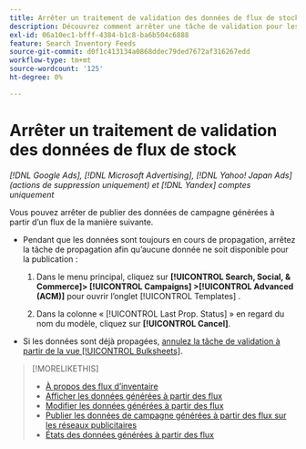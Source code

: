 ```yaml
---
title: Arrêter un traitement de validation des données de flux de stock
description: Découvrez comment arrêter une tâche de validation pour les données de flux d’inventaire.
exl-id: 06a10ec1-bfff-4384-b1c8-ba6b504c6888
feature: Search Inventory Feeds
source-git-commit: d0f1c413134a0868ddec79ded7672af316267edd
workflow-type: tm+mt
source-wordcount: '125'
ht-degree: 0%

---
```


# Arrêter un traitement de validation des données de flux de stock

*[!DNL Google Ads], [!DNL Microsoft Advertising], [!DNL Yahoo! Japan Ads] (actions de suppression uniquement) et [!DNL Yandex] comptes uniquement*

Vous pouvez arrêter de publier des données de campagne générées à partir d’un flux de la manière suivante.

* Pendant que les données sont toujours en cours de propagation, arrêtez la tâche de propagation afin qu’aucune donnée ne soit disponible pour la publication :

   1. Dans le menu principal, cliquez sur **[!UICONTROL Search, Social, & Commerce]> [!UICONTROL Campaigns] >[!UICONTROL Advanced (ACM)]** pour ouvrir l’onglet [!UICONTROL Templates] .

   1. Dans la colonne « [!UICONTROL Last Prop. Status] » en regard du nom du modèle, cliquez sur **[!UICONTROL Cancel]**.

* Si les données sont déjà propagées, [annulez la tâche de validation à partir de la vue [!UICONTROL Bulksheets]](/help/search-social-commerce/campaign-management/bulksheets/bulksheet-stop-job.md).

>[!MORELIKETHIS]
>
>* [À propos des flux d’inventaire](inventory-feeds-about.md)
>* [Afficher les données générées à partir des flux](propagated-data-view.md)
>* [Modifier les données générées à partir des flux](propagated-data-edit.md)
>* [Publier les données de campagne générées à partir des flux sur les réseaux publicitaires](propagated-data-post.md)
>* [États des données générées à partir des flux](propagated-data-status.md)
